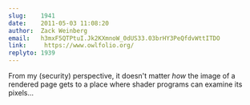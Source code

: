 ```yaml
---
slug:    1941
date:    2011-05-03 11:08:20
author:  Zack Weinberg
email:   h3mxF5QTPtuI.Jk2KXmnoW_0dUS33.03brHY3PeQfdvWttITDO
link:     https://www.owlfolio.org/
replyto: 1939
---
```


From my (security) perspective, it doesn't matter <i>how</i> the image
of a rendered page gets to a place where shader programs can examine
its pixels...
